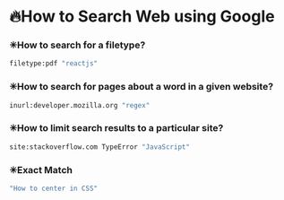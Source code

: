 # 🔥How to Search Web using Google

### ✳How to search for a filetype?

```bash
filetype:pdf "reactjs"
```

### ✳How to search for pages about a word in a given website?

```bash
inurl:developer.mozilla.org "regex"
```

### ✳How to limit search results to a particular site?

```bash
site:stackoverflow.com TypeError "JavaScript"
```

### ✳Exact Match

```bash
"How to center in CSS"
```
